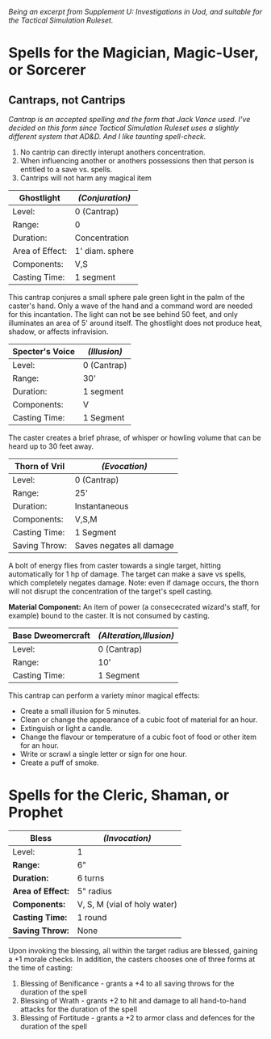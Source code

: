 *Being an excerpt from Supplement U: Investigations in Uod, and suitable for the Tactical Simulation Ruleset.*

# Spells for the Magician, Magic-User, or Sorcerer

## Cantraps, not Cantrips
_Cantrap is an accepted spelling and the form that Jack Vance used.  I've decided on this form since Tactical Simulation Ruleset uses a slightly different system that AD&D.  And I like taunting spell-check._

1. No cantrip can directly interupt anothers concentration.
2. When influencing another or anothers possessions then that person is entitled to a save vs. spells.
3. Cantrips will not harm any magical item

Ghostlight | _(Conjuration)_
---------------|--------------  
| Level: | 0 (Cantrap)
| Range: | 0
| Duration: | Concentration
| Area of Effect: | 1' diam. sphere
| Components: | V,S  
| Casting Time: | 1 segment 

This cantrap conjures a small sphere pale green light in the palm of the caster's hand. Only a wave of the hand and a command word are needed for this incantation.  The light can not be see behind 50 feet, and only illuminates an area of 5' around itself. The ghostlight does not produce heat, shadow, or affects infravision. 

Specter's Voice |_(Illusion)_
---------------|-------------- 
|Level:|  0 (Cantrap)
|Range:| 30'
|Duration:| 1 segment
|Components:| V
|Casting Time:| 1 Segment

The caster creates a brief phrase, of whisper or howling volume that can be heard up to 30 feet away.

Thorn of Vril | _(Evocation)_
---------------|-------------- 
|Level:| 0 (Cantrap)
|Range:| 25'
|Duration:| Instantaneous
|Components:| V,S,M
|Casting Time:| 1 Segment
|Saving Throw:|  Saves negates all damage    

A bolt of energy flies from caster towards a single target, hitting automatically for 1 hp of damage.  The target can make a save vs spells, which completely negates damage.  Note: even if damage occurs, the thorn will not disrupt the concentration of the target's spell casting. 

**Material Component:** An item of power (a consececrated wizard's staff, for example) bound to the caster.  It is not consumed by casting.

Base Dweomercraft |_(Alteration,Illusion)_
---------------|-------------- 
|Level:| 0 (Cantrap)
|Range:| 10'
|Casting Time:| 1 Segment

This cantrap can perform a variety minor magical effects:

* Create a small illusion for 5 minutes.
* Clean or change the appearance of a cubic foot of material for an hour.
* Extinguish or light a candle.
* Change the flavour or temperature of a cubic foot of food or other item for an hour.
* Write or scrawl a single letter or sign for one hour.
* Create a puff of smoke.

# Spells for the Cleric, Shaman, or Prophet

Bless|_(Invocation)_
---------------|-------------- 
|Level:|  1 
|**Range:**| 6" 
|**Duration:**| 6 turns
|**Area of Effect:**| 5" radius
|**Components:**| V, S, M (vial of holy water)
|**Casting Time:**| 1  round 
|**Saving Throw:**| None 

Upon invoking the blessing, all within the target radius are blessed, gaining a +1 morale checks.  In addition, the casters chooses one of three forms at the time of casting:

1.  Blessing of Benificance - grants a +4 to all saving throws for the duration of the spell
2.  Blessing of Wrath - grants +2 to hit and damage to all hand-to-hand attacks for the duration of the spell
3.  Blessing of Fortitude - grants a +2 to armor class and defences for the duration of the spell